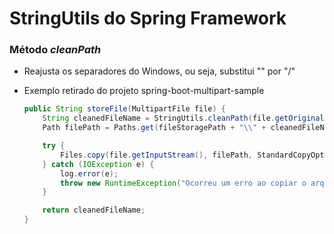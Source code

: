 # StringUtils do Spring Framework

### Método _cleanPath_

* Reajusta os separadores do Windows, ou seja, substitui "\" por "/"

* Exemplo retirado do projeto spring-boot-multipart-sample

  ```java
  public String storeFile(MultipartFile file) {
      String cleanedFileName = StringUtils.cleanPath(file.getOriginalFilename());
      Path filePath = Paths.get(fileStoragePath + "\\" + cleanedFileName);

      try {
          Files.copy(file.getInputStream(), filePath, StandardCopyOption.REPLACE_EXISTING);
      } catch (IOException e) {
          log.error(e);
          throw new RuntimeException("Ocorreu um erro ao copiar o arquivo para o diretório.", e.getCause());
      }

      return cleanedFileName;
  }
  ```

